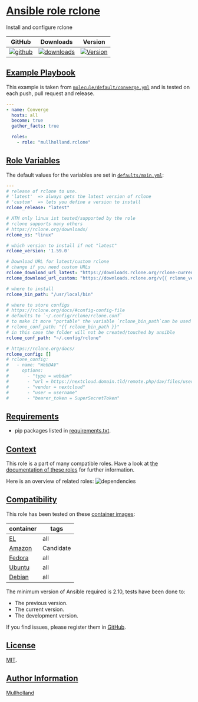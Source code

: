 # [Ansible role rclone](#rclone)

Install and configure rclone

|GitHub|Downloads|Version|
|------|---------|-------|
|[![github](https://github.com/mullholland/ansible-role-rclone/actions/workflows/molecule.yml/badge.svg)](https://github.com/mullholland/ansible-role-rclone/actions/workflows/molecule.yml)|[![downloads](https://img.shields.io/ansible/role/d/)](https://galaxy.ansible.com/mullholland/rclone)|[![Version](https://img.shields.io/github/release/mullholland/ansible-role-rclone.svg)](https://github.com/mullholland/ansible-role-rclone/releases/)|
## [Example Playbook](#example-playbook)

This example is taken from [`molecule/default/converge.yml`](https://github.com/mullholland/ansible-role-rclone/blob/master/molecule/default/converge.yml) and is tested on each push, pull request and release.

```yaml
---
- name: Converge
  hosts: all
  become: true
  gather_facts: true

  roles:
    - role: "mullholland.rclone"
```



## [Role Variables](#role-variables)

The default values for the variables are set in [`defaults/main.yml`](https://github.com/mullholland/ansible-role-rclone/blob/master/defaults/main.yml):

```yaml
---
# release of rclone to use.
# 'latest'  => always gets the latest version of rclone
# 'custom'  => lets you define a version to install
rclone_release: "latest"

# ATM only linux ist tested/supported by the role
# rclone supports many others
# https://rclone.org/downloads/
rclone_os: "linux"

# which version to install if not "latest"
rclone_version: '1.59.0'

# Download URL for latest/custom rclone
# change if you need custom URLs
rclone_download_url_latest: "https://downloads.rclone.org/rclone-current-{{ rclone_os }}-{{ rclone_arch }}.zip"
rclone_download_url_custom: "https://downloads.rclone.org/v{{ rclone_version }}/rclone-v{{ rclone_version }}-{{ rclone_os }}-{{ rclone_arch }}.zip"

# where to install
rclone_bin_path: "/usr/local/bin"

# where to store configs
# https://rclone.org/docs/#config-config-file
# defaults to `~/.config/rclone/rclone.conf`
# to make it more "portable" the variable `rclone_bin_path`can be used to store the config alongside the binary
# rclone_conf_path: "{{ rclone_bin_path }}"
# in this case the folder will not be created/touched by ansible
rclone_conf_path: "~/.config/rclone"

# https://rclone.org/docs/
rclone_config: []
# rclone_config:
#   - name: "WebDAV"
#     options:
#       - "type = webdav"
#       - "url = https://nextcloud.domain.tld/remote.php/dav/files/username/"
#       - "vendor = nextcloud"
#       - "user = username"
#       - "bearer_token = SuperSecretToken"
```

## [Requirements](#requirements)

- pip packages listed in [requirements.txt](https://github.com/mullholland/ansible-role-rclone/blob/master/requirements.txt).


## [Context](#context)

This role is a part of many compatible roles. Have a look at [the documentation of these roles](https://mullholland.net) for further information.

Here is an overview of related roles:
![dependencies](https://raw.githubusercontent.com/mullholland/ansible-role-rclone/png/requirements.png "Dependencies")

## [Compatibility](#compatibility)

This role has been tested on these [container images](https://hub.docker.com/u/mullholland):

|container|tags|
|---------|----|
|[EL](https://hub.docker.com/r/mullholland/enterpriselinux)|all|
|[Amazon](https://hub.docker.com/r/mullholland/amazonlinux)|Candidate|
|[Fedora](https://hub.docker.com/r/mullholland/fedora/)|all|
|[Ubuntu](https://hub.docker.com/r/mullholland/ubuntu)|all|
|[Debian](https://hub.docker.com/r/mullholland/debian)|all|

The minimum version of Ansible required is 2.10, tests have been done to:

- The previous version.
- The current version.
- The development version.

If you find issues, please register them in [GitHub](https://github.com/mullholland/ansible-role-rclone/issues).

## [License](#license)

[MIT](https://github.com/mullholland/ansible-role-rclone/blob/master/LICENSE).

## [Author Information](#author-information)

[Mullholland](https://mullholland.net)
